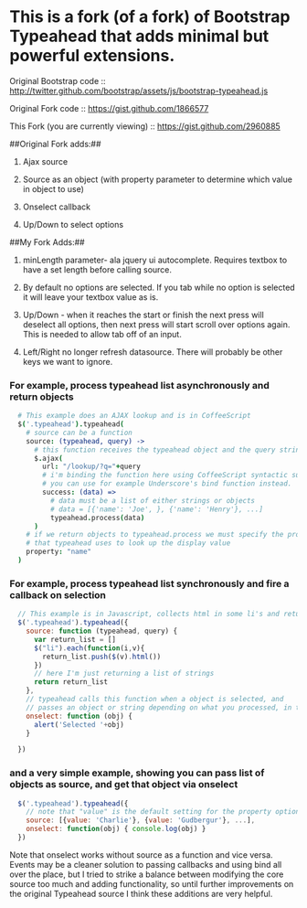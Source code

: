 # This is a fork (of a fork) of Bootstrap Typeahead that adds minimal but powerful extensions.
Original Bootstrap code :: http://twitter.github.com/bootstrap/assets/js/bootstrap-typeahead.js

Original Fork code :: https://gist.github.com/1866577

This Fork (you are currently viewing) :: https://gist.github.com/2960885

##Original Fork adds:##

1. Ajax source

2. Source as an object (with property parameter to determine which value in object to use)

3. Onselect callback

4. Up/Down to select options

##My Fork Adds:##

1. minLength parameter- ala jquery ui autocomplete. Requires textbox to have a set length before calling source.

2. By default no options are selected. If you tab while no option is selected it will leave your textbox value as is.

3. Up/Down - when it reaches the start or finish the next press will deselect all options, then next press will start scroll over options again. This is needed to allow tab off of an input.

4. Left/Right no longer refresh datasource. There will probably be other keys we want to ignore.

### For example, process typeahead list asynchronously and return objects

```coffeescript
  # This example does an AJAX lookup and is in CoffeeScript
  $('.typeahead').typeahead(
    # source can be a function
    source: (typeahead, query) ->
      # this function receives the typeahead object and the query string
      $.ajax(
        url: "/lookup/?q="+query
        # i'm binding the function here using CoffeeScript syntactic sugar,
        # you can use for example Underscore's bind function instead.
        success: (data) =>
          # data must be a list of either strings or objects
          # data = [{'name': 'Joe', }, {'name': 'Henry'}, ...]
          typeahead.process(data)
      )
    # if we return objects to typeahead.process we must specify the property
    # that typeahead uses to look up the display value
    property: "name"
  )
```

### For example, process typeahead list synchronously and fire a callback on selection

```javascript
  // This example is in Javascript, collects html in some li's and returns it
  $('.typeahead').typeahead({
    source: function (typeahead, query) {
      var return_list = []
      $("li").each(function(i,v){
        return_list.push($(v).html())
      })
      // here I'm just returning a list of strings
      return return_list
    },
    // typeahead calls this function when a object is selected, and
    // passes an object or string depending on what you processed, in this case a string
    onselect: function (obj) {
      alert('Selected '+obj)
    }

  })
```

### and a very simple example, showing you can pass list of objects as source, and get that object via onselect
```javascript
  $('.typeahead').typeahead({
    // note that "value" is the default setting for the property option
    source: [{value: 'Charlie'}, {value: 'Gudbergur'}, ...],
    onselect: function(obj) { console.log(obj) }
  })
```

Note that onselect works without source as a function and vice versa. Events may be a cleaner solution to passing callbacks and using bind all over the place, but I tried to strike a balance between modifying the core source too much and adding functionality, so until further improvements on the original Typeahead source I think these additions are very helpful.